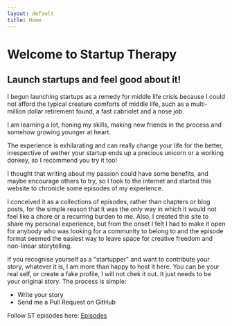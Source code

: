 ```yaml
---
layout: default
title: Home
---
```

# Welcome to Startup Therapy
## Launch startups and feel good about it!

I begun launching startups as a remedy for middle life crisis because I could not afford the typical creature comforts of middle life, such as a multi-million dollar retirement found, a fast cabriolet and a nose job.

I am learning a lot, honing my skills, making new friends in the process and somehow growing younger at heart.

The experience is exhilarating and can really change your life for the better, irrespective of wether your startup ends up a precious unicorn or a working donkey, so I recommend you try it too!

I thought that writing about my passion could have some benefits, and maybe encourage others to try, so I took to the internet and started this website to chronicle some episodes of my experience.

I conceived it as a collections of episodes, rather than chapters or blog posts, for the simple reason that it was the only way in which it would not feel like a chore or a recurring burden to me.
Also, I created this site to share my personal experience, but from the onset I felt I had to make it open for anybody who was looking for a community to belong to and the episode format seemed the easiest way to leave space for creative freedom and non-linear storytelling.

If you recognise yourself as a "startupper" and want to contribute your story, whatever it is, I am more than happy to host it here. You can be your real self, or create a fake profile, I will not chek it out. It just needs to be your original story.
The process is simple:
- Write your story
- Send me a Pull Request on GitHub


Follow ST episodes here:
[Episodes](/episodes)





